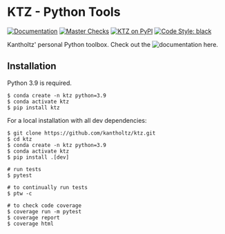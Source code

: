# KTZ - Python Tools

[![Documentation](https://img.shields.io/badge/Documentation-Latest-success?style=for-the-badge)](https://kantholtz.github.io/ktz/)
[![Master Checks](https://img.shields.io/github/workflow/status/kantholtz/ktz/Current%20Master%20Checks?style=for-the-badge&label=Master%20Checks)](https://github.com/kantholtz/ktz/actions/workflows/development.yml)
[![KTZ on PyPI](https://img.shields.io/pypi/v/ktz?style=for-the-badge)](https://pypi.org/project/ktz)
[![Code Style: black](https://img.shields.io/badge/code%20style-black-000000.svg?style=for-the-badge)](https://github.com/psf/black)


Kantholtz' personal Python toolbox. Check out the ![documentation here](https://kantholtz.github.io/ktz/).


## Installation

Python 3.9 is required.

``` console
$ conda create -n ktz python=3.9
$ conda activate ktz
$ pip install ktz
```

For a local installation with all dev dependencies:

``` console
$ git clone https://github.com/kantholtz/ktz.git
$ cd ktz
$ conda create -n ktz python=3.9
$ conda activate ktz
$ pip install .[dev]

# run tests
$ pytest

# to continually run tests
$ ptw -c

# to check code coverage
$ coverage run -m pytest
$ coverage report
$ coverage html
```

